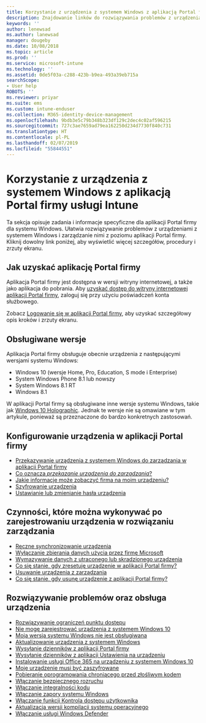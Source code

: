 ```yaml
---
title: Korzystanie z urządzenia z systemem Windows z aplikacją Portal firmy usługi Intune | Microsoft Docs
description: Znajdowanie linków do rozwiązywania problemów z urządzeniami z systemem Windows lub zarządzania nimi w aplikacji Portal firmy
keywords: ''
author: lenewsad
ms.author: lanewsad
manager: dougeby
ms.date: 10/08/2018
ms.topic: article
ms.prod: ''
ms.service: microsoft-intune
ms.technology: ''
ms.assetid: 0de5f03a-c288-423b-b9ea-493a39eb715a
searchScope:
- User help
ROBOTS: ''
ms.reviewer: priyar
ms.suite: ems
ms.custom: intune-enduser
ms.collection: M365-identity-device-management
ms.openlocfilehash: 9bdb3e5c79b348b323df129c2dec4c02af596215
ms.sourcegitcommit: 727c3ae7659ad79ea162250d234d7730f840c731
ms.translationtype: HT
ms.contentlocale: pl-PL
ms.lasthandoff: 02/07/2019
ms.locfileid: "55844551"
---
```

# <a name="using-your-windows-device-with-intune-company-portal"></a>Korzystanie z urządzenia z systemem Windows z aplikacją Portal firmy usługi Intune

Ta sekcja opisuje zadania i informacje specyficzne dla aplikacji Portal firmy dla systemu Windows. Ułatwia rozwiązywanie problemów z urządzeniami z systemem Windows i zarządzanie nimi z poziomu aplikacji Portal firmy. Kliknij dowolny link poniżej, aby wyświetlić więcej szczegółów, procedury i zrzuty ekranu.  

## <a name="how-to-get-company-portal"></a>Jak uzyskać aplikację Portal firmy
Aplikacja Portal firmy jest dostępna w wersji witryny internetowej, a także jako aplikacja do pobrania. Aby [uzyskać dostęp do witryny internetowej aplikacji Portal firmy](https://go.microsoft.com/fwlink/?linkid=2010980), zaloguj się przy użyciu poświadczeń konta służbowego.  

Zobacz [Logowanie się w aplikacji Portal firmy](https://docs.microsoft.com/intune-user-help/sign-in-to-the-company-portal), aby uzyskać szczegółowy opis kroków i zrzuty ekranu.

## <a name="supported-versions"></a>Obsługiwane wersje

Aplikacja Portal firmy obsługuje obecnie urządzenia z następującymi wersjami systemu Windows:

* Windows 10 (wersje Home, Pro, Education, S mode i Enterprise)
* System Windows Phone 8.1 lub nowszy
* System Windows 8.1 RT
* Windows 8.1

W aplikacji Portal firmy są obsługiwane inne wersje systemu Windows, takie jak [Windows 10 Holographic](https://www.microsoft.com/hololens). Jednak te wersje nie są omawiane w tym artykule, ponieważ są przeznaczone do bardzo konkretnych zastosowań.

## <a name="set-up-your-device-in-the-company-portal"></a>Konfigurowanie urządzenia w aplikacji Portal firmy
- [Przekazywanie urządzenia z systemem Windows do zarządzania w aplikacji Portal firmy](enroll-your-device-in-intune-windows.md)
- [Co oznacza *przekazanie urządzenia do zarządzania*?](what-happens-if-you-install-the-company-portal-app-and-enroll-your-device-in-intune-windows.md)
- [Jakie informacje może zobaczyć firma na moim urządzeniu?](what-info-can-your-company-see-when-you-enroll-your-device-in-intune.md)
- [Szyfrowanie urządzenia](encrypt-your-device-windows.md)
- [Ustawianie lub zmienianie hasła urządzenia](set-or-change-your-password-windows.md)

## <a name="things-you-can-do-after-your-device-is-enrolled-in-management"></a>Czynności, które można wykonywać po zarejestrowaniu urządzenia w rozwiązaniu zarządzania
- [Ręczne synchronizowanie urządzenia](sync-your-device-manually-windows.md)
- [Wyłączanie zbierania danych użycia przez firmę Microsoft](turn-off-microsoft-usage-data-collection-windows.md)
- [Wymazywanie danych z utraconego lub skradzionego urządzenia](reset-erase-your-device-cpwebsite.md)
- [Co się stanie, gdy zresetuję urządzenie w aplikacji Portal firmy?](what-happens-if-you-reset-your-device-using-the-company-portal-windows.md)
- [Usuwanie urządzenia z zarządzania](unenroll-your-device-from-intune-windows.md)
- [Co się stanie, gdy usunę urządzenie z aplikacji Portal firmy?](what-happens-if-you-unenroll-your-device-from-intune-windows.md)

## <a name="troubleshoot-and-maintain-your-device"></a>Rozwiązywanie problemów oraz obsługa urządzenia
* [Rozwiązywanie ograniczeń punktu dostępu](resolve-access-point-restrictions.md)
* [Nie mogę zarejestrować urządzenia z systemem Windows 10](troubleshoot-your-windows-10-device-windows.md)
* [Moja wersja systemu Windows nie jest obsługiwana](your-windows-version-isnt-yet-supported.md)
* [Aktualizowanie urządzenia z systemem Windows](you-need-to-update-your-windows-device.md)
* [Wysyłanie dzienników z aplikacji Portal firmy](send-logs-to-your-it-admin-cp-windows.md)
* [Wysyłanie dzienników z aplikacji Ustawienia na urządzeniu](send-logs-to-your-it-admin-settings-windows.md)
* [Instalowanie usługi Office 365 na urządzeniu z systemem Windows 10](install-office-windows.md)
* [Moje urządzenie musi być zaszyfrowane](you-need-to-enable-windows-encryption.md)
* [Pobieranie oprogramowania chroniącego przed złośliwym kodem](your-device-needs-antimalware-software.md)
* [Włączanie bezpiecznego rozruchu](you-need-to-enable-secure-boot-windows.md)
* [Włączanie integralności kodu](you-need-to-enable-code-integrity.md)
* [Włączanie zapory systemu Windows](you-need-to-enable-defender-firewall-windows.md)
* [Włączanie funkcji Kontrola dostępu użytkownika](you-need-to-enable-uac-windows.md)
* [Aktualizacja wersji kompilacji systemu operacyjnego](you-need-to-update-os-build-version-windows.md)
* [Włączanie usługi Windows Defender](turn-on-defender-windows.md)
